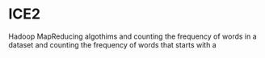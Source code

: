 # ICE2
Hadoop MapReducing algothims and counting the  frequency of words in a dataset and counting the frequency of words that starts with a
